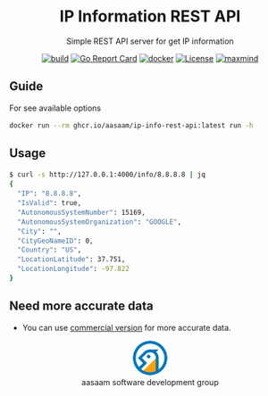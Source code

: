 <div align="center">
  <h1>
    IP Information REST API
  </h1>
  <p>
    Simple REST API server for get IP information
  </p>
  <p>
    <a href="https://github.com/aasaam/ip-info-rest-api/actions/workflows/build.yml" target="_blank"><img src="https://github.com/aasaam/ip-info-rest-api/actions/workflows/build.yml/badge.svg" alt="build" /></a>
    <a href="https://goreportcard.com/report/github.com/aasaam/ip-info-rest-api"><img alt="Go Report Card" src="https://goreportcard.com/badge/github.com/aasaam/ip-info-rest-api"></a>
    <a href="https://hub.docker.com/r/aasaam/ip-info-rest-api" target="_blank"><img src="https://img.shields.io/docker/image-size/aasaam/ip-info-rest-api?label=docker%20image" alt="docker" /></a>
    <a href="https://github.com/aasaam/ip-info-rest-api/blob/master/LICENSE"><img alt="License" src="https://img.shields.io/github/license/aasaam/ip-info-rest-api"></a>
    <a href="https://www.maxmind.com" target="_blank"><img src="https://img.shields.io/badge/IP%20Geolocation-maxmind-00AEEF" alt="maxmind" /></a>
  </p>
</div>

## Guide

For see available options

```bash
docker run --rm ghcr.io/aasaam/ip-info-rest-api:latest run -h
```

## Usage

```bash
$ curl -s http://127.0.0.1:4000/info/8.8.8.8 | jq
{
  "IP": "8.8.8.8",
  "IsValid": true,
  "AutonomousSystemNumber": 15169,
  "AutonomousSystemOrganization": "GOOGLE",
  "City": "",
  "CityGeoNameID": 0,
  "Country": "US",
  "LocationLatitude": 37.751,
  "LocationLongitude": -97.822
}
```

## Need more accurate data

- You can use [commercial version](https://www.maxmind.com) for more accurate data.

<div>
  <p align="center">
    <a href="https://aasaam.com" title="aasaam software development group">
      <img alt="aasaam software development group" width="64" src="https://raw.githubusercontent.com/aasaam/information/master/logo/aasaam.svg">
    </a>
    <br />
    aasaam software development group
  </p>
</div>
